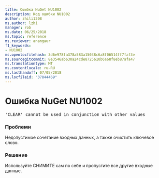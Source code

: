 ```yaml
---
title: Ошибка NuGet NU1002
description: Код ошибки NU1002
author: zhili1208
ms.author: lzhi
manager: rob
ms.date: 06/25/2018
ms.topic: reference
ms.reviewer: anangaur
f1_keywords:
- NU1002
ms.openlocfilehash: 3d6e978fa378a583a15038c6a8f06514ff7faf3e
ms.sourcegitcommit: 8e3546ab630a24cde8725610b6a68f8eb87afa47
ms.translationtype: MT
ms.contentlocale: ru-RU
ms.lasthandoff: 07/05/2018
ms.locfileid: "37844469"
---
```

# <a name="nuget-error-nu1002"></a>Ошибка NuGet NU1002

<pre>'CLEAR' cannot be used in conjunction with other values</pre>

### <a name="issue"></a>Проблеми
Недопустимое сочетание входных данных, а также очистить ключевое слово.

### <a name="solution"></a>Решение
Используйте СНИМИТЕ сам по себе и пропустите все другие входные данные.